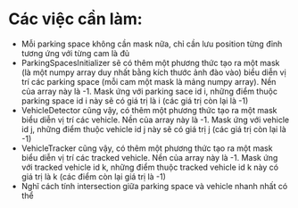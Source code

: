 # Các việc cần làm:
* Mỗi parking space không cần mask nữa, chỉ cần lưu position từng đỉnh tương ứng với từng cam là đủ
* ParkingSpacesInitializer sẽ có thêm một phương thức tạo ra một mask (là một numpy array duy nhất bằng kích thước ảnh đào vào) biểu diễn vị trí các parking space (mỗi cam một mask là mảng numpy array).
Nền của array này là -1. Mask ứng với parking sace id i, những điểm thuộc parking space id i này sẽ có giá trị là i (các giá trị còn lại là -1)
* VehicleDetector cũng vậy, có thêm một phương thức tạo ra một mask biểu diễn vị trí các vehicle. Nền của array này là -1. Mask ứng với vehicle id j, những điểm thuộc vehicle id j này sẽ có giá trị j (các giá trị còn lại là -1)
* VehicleTracker cũng vậy, có thêm một phương thức tạo ra một mask biểu diễn vị trí các tracked vehicle. Nền của array này là -1. Mask ứng với tracked vehicle id k, những điểm thuộc tracked vehicle id k này có giá trị là k (các điểm còn lại giá trị là -1)
* Nghĩ cách tính intersection giữa parking space và vehicle nhanh nhất có thể